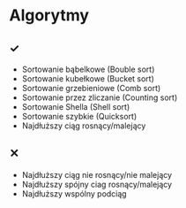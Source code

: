 # Algorytmy

## ✓

- Sortowanie bąbelkowe (Bouble sort)
- Sortowanie kubełkowe (Bucket sort)
- Sortowanie grzebieniowe (Comb sort)
- Sortowanie przez zliczanie (Counting sort)
- Sortowanie Shella (Shell sort)
- Sortowanie szybkie (Quicksort)
- Najdłuższy ciąg rosnący/malejący

## ✕

- Najdłuższy ciąg nie rosnący/nie malejący
- Najdłuższy spójny ciag rosnący/malejący
- Najdłuższy wspólny podciąg
